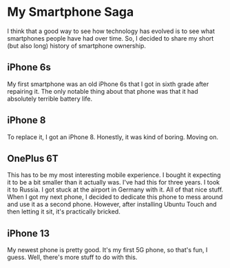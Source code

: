 # My Smartphone Saga
I think that a good way to see how technology has evolved is to see what smartphones people have had over time. So, I decided to share my short (but also long) history of smartphone ownership.
## iPhone 6s
My first smartphone was an old iPhone 6s that I got in sixth grade after repairing it. The only notable thing about that phone was that it had absolutely terrible battery life.
## iPhone 8
To replace it, I got an iPhone 8. Honestly, it was kind of boring. Moving on.
## OnePlus 6T
This has to be my most interesting mobile experience. I bought it expecting it to be a bit smaller than it actually was. I've had this for three years. I took it to Russia. I got stuck at the airport in Germany with it. All of that nice stuff. When I got my next phone, I decided to dedicate this phone to mess around and use it as a second phone. However, after installing Ubuntu Touch and then letting it sit, it's practically bricked.
## iPhone 13
My newest phone is pretty good. It's my first 5G phone, so that's fun, I guess. Well, there's more stuff to do with this.